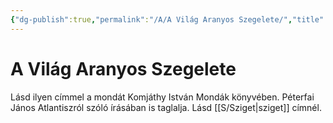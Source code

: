 ```yaml
---
{"dg-publish":true,"permalink":"/A/A Világ Aranyos Szegelete/","title":"A Világ Aranyos Szegelete","created":"2023-10-22T12:47","updated":"2024-02-01T10:35"}
---
```



# A Világ Aranyos Szegelete

Lásd ilyen címmel a mondát Komjáthy István Mondák könyvében. Péterfai János Atlantiszról szóló írásában is taglalja. Lásd [[S/Sziget\|sziget]] címnél.  